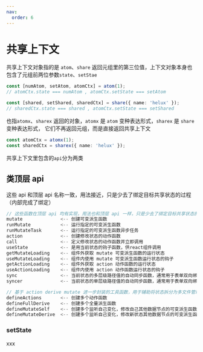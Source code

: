```yaml
---
nav:
  order: 6
---
```


# 共享上下文

共享上下文对象指的是 `atom`、`share` 返回元组里的第三位值，上下文对象本身也包含了元组前两位参数`state`、`setStae`

```ts
const [numAtom, setAtom, atomCtx] = atom(1);
// atomCtx.state === numAtom , atomCtx.setState === setAtom

const [shared, setShared, sharedCtx] = share({ name: 'helux' });
// sharedCtx.state === shared , atomCtx.setState === setShared
```

也指`atomx`、`sharex` 返回的对象，`atomx` 是 `atom` 变种表达形式，`sharex` 是 `share` 变种表达形式，
它们不再返回元组，而是直接返回共享上下文

```ts
const atomCtx = atomx(1);
const sharedCtx = sharex({ name: 'helux' });
```

共享上下文里包含的`api`分为两类

## 类顶层 api

这些 api 和顶层 api 名称一致，用法接近，只是少去了绑定目标共享状态的过程（内部完成了绑定）

```ts
// 这些函数在顶层 api 均有实现，用法也和顶层 api 一样，只是少去了绑定目标共享状态的过程（内部完成了绑定）
mutate              <-- 创建可变派生函数
runMutate           <-- 运行指定的可变派生函数
runMutateTask       <-- 运行指定的可变派生函数异步任务
action              <-- 创建修改状态的动作函数
call                <-- 定义修改状态的动作函数并立即调用
useState            <-- 是用当前状态的钩子函数，供react组件调用
getMutateLoading    <-- 组件外获取 mutate 可变派生函数的运行状态
useMutateLoading    <-- 组件内使用 mutate 可变派生函数运行状态的钩子
getActionLoading    <-- 组件外获取 action 动作函数的运行状态
useActionLoading    <-- 组件内使用 action 动作函数运行状态的钩子
sync                <-- 当前状态的多层级路径值的自动同步函数，通常用于表单双向绑定
syncer              <-- 当前状态的单层级路径值的自动同步函数，通常用于表单双向绑定

// 基于 action derive mutate 进一步封装的工具函数，用于辅助将状态拆分为多文件管理起来，做更好的模块化抽象
defineActions       <-- 创建多个动作函数
defineFullDerive    <-- 创建多个全量派生函数
defineMutateSelf    <-- 创建多个监听自己变化，修改自己其他数据节点的可变派生函数
defineMutateDerive  <-- 创建多个监听自己变化，修改新状态其他数据节点的可变派生函数
```

### setState

xxx
